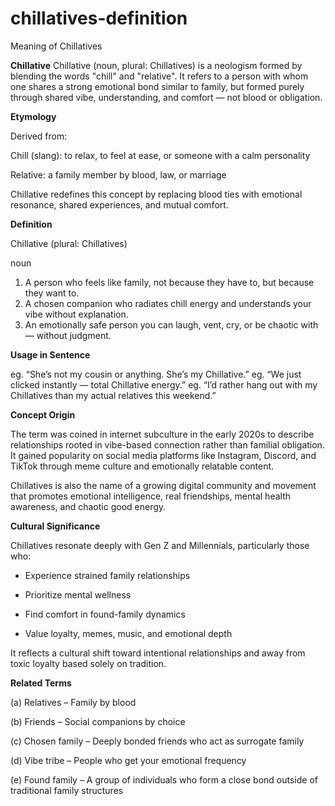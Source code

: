 # chillatives-definition
Meaning of Chillatives

**Chillative**
Chillative (noun, plural: Chillatives) is a neologism formed by blending the words "chill" and "relative". It refers to a person with whom one shares a strong emotional bond similar to family, but formed purely through shared vibe, understanding, and comfort — not blood or obligation.

**Etymology**

Derived from:

Chill (slang): to relax, to feel at ease, or someone with a calm personality

Relative: a family member by blood, law, or marriage

Chillative redefines this concept by replacing blood ties with emotional resonance, shared experiences, and mutual comfort.

**Definition**

Chillative (plural: Chillatives)

noun
1. A person who feels like family, not because they have to, but because they want to.
2. A chosen companion who radiates chill energy and understands your vibe without explanation.
3. An emotionally safe person you can laugh, vent, cry, or be chaotic with — without judgment.

**Usage in Sentence**

eg. “She’s not my cousin or anything. She’s my Chillative.”
eg. “We just clicked instantly — total Chillative energy.”
eg. “I’d rather hang out with my Chillatives than my actual relatives this weekend.”

**Concept Origin**

The term was coined in internet subculture in the early 2020s to describe relationships rooted in vibe-based connection rather than familial obligation. It gained popularity on social media platforms like Instagram, Discord, and TikTok through meme culture and emotionally relatable content.

Chillatives is also the name of a growing digital community and movement that promotes emotional intelligence, real friendships, mental health awareness, and chaotic good energy.

**Cultural Significance**

Chillatives resonate deeply with Gen Z and Millennials, particularly those who:

- Experience strained family relationships

- Prioritize mental wellness

- Find comfort in found-family dynamics

- Value loyalty, memes, music, and emotional depth

It reflects a cultural shift toward intentional relationships and away from toxic loyalty based solely on tradition.

**Related Terms**

(a) Relatives – Family by blood

(b) Friends – Social companions by choice

(c) Chosen family – Deeply bonded friends who act as surrogate family

(d) Vibe tribe – People who get your emotional frequency

(e) Found family – A group of individuals who form a close bond outside of traditional family structures
